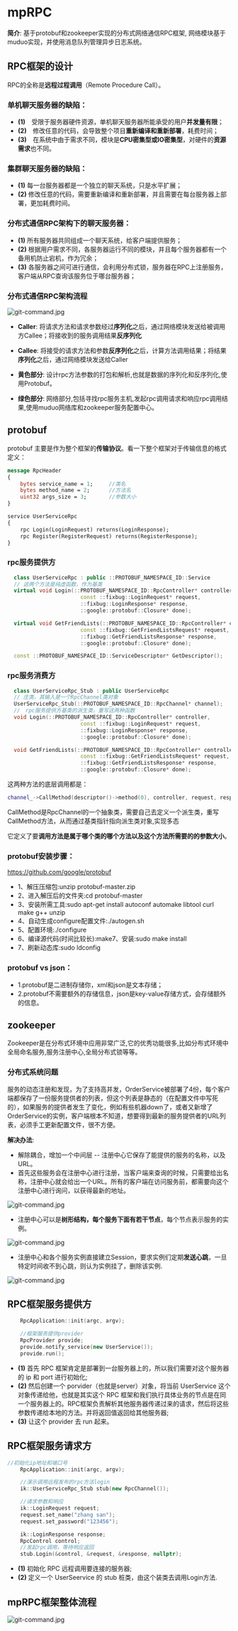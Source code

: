 # mpRPC
**简介**: 基于protobuf和zookeeper实现的分布式网络通信RPC框架, 网络模块基于muduo实现，并使用消息队列管理异步日志系统。

## RPC框架的设计
RPC的全称是**远程过程调用**（Remote Procedure Call）。

### 单机聊天服务器的缺陷：
- **(1)**　受限于服务器硬件资源，单机聊天服务器所能承受的用户**并发量有限**；
- **(2)**　修改任意的代码，会导致整个项目**重新编译和重新部署**，耗费时间；
- **(3)**　在系统中由于需求不同，模块是**CPU密集型或IO密集型**，对硬件的**资源需求**也不同。

### 集群聊天服务器的缺陷：
- **(1)** 每一台服务器都是一个独立的聊天系统，只是水平扩展；
- **(2)** 修改任意的代码，需要重新编译和重新部署，并且需要在每台服务器上部署，更加耗费时间。

### 分布式通信RPC架构下的聊天服务器：
- **(1)** 所有服务器共同组成一个聊天系统，给客户端提供服务；
- **(2)** 根据用户需求不同，各服务器运行不同的模块，并且每个服务器都有一个备用机防止宕机，作为冗余；
- **(3)** 各服务器之间可进行通信，会利用分布式锁，服务器在RPC上注册服务，客户端从RPC查询该服务位于哪台服务器；

### 分布式通信RPC架构流程
![git-command.jpg](https://camo.githubusercontent.com/cbf64d67d1f3215d77429739fdbc7a5eaae59affad2555aadce99bfc582c5fbc/68747470733a2f2f696d672d626c6f672e6373646e696d672e636e2f32303231303431383232343833323539372e706e673f782d6f73732d70726f636573733d696d6167652f77617465726d61726b2c747970655f5a6d46755a33706f5a57356e6147567064476b2c736861646f775f31302c746578745f6148523063484d364c7939696247396e4c6d4e7a5a473475626d56304c334e6f5a5735746157356e6548566c5356513d2c73697a655f31362c636f6c6f725f4646464646462c745f3730)

- **Caller**: 将请求方法和请求参数经过**序列化**之后，通过网络模块发送给被调用方Callee；将接收到的服务调用结果**反序列化**
- **Callee**: 将接受的请求方法和参数**反序列化**之后，计算方法调用结果；将结果**序列化**之后，通过网络模块发送给Caller

- **黄色部分**: 设计rpc方法参数的打包和解析,也就是数据的序列化和反序列化,使用Protobuf。
- **绿色部分**: 网络部分,包括寻找rpc服务主机,发起rpc调用请求和响应rpc调用结果,使用muduo网络库和zookeeper服务配置中心。

## protobuf
protobuf 主要是作为整个框架的**传输协议**。看一下整个框架对于传输信息的格式定义：
``` proto
message RpcHeader
{
    bytes service_name = 1; 	//类名
    bytes method_name = 2;		//方法名
    uint32 args_size = 3;		//参数大小
}

service UserServiceRpc
{
    rpc Login(LoginRequest) returns(LoginResponse);
    rpc Register(RegisterRequest) returns(RegisterResponse);
}
```
### rpc服务提供方
``` c++
  class UserServiceRpc : public ::PROTOBUF_NAMESPACE_ID::Service
  // 这两个方法是纯虚函数，作为基类
  virtual void Login(::PROTOBUF_NAMESPACE_ID::RpcController* controller,
                       const ::fixbug::LoginRequest* request,
                       ::fixbug::LoginResponse* response,
                       ::google::protobuf::Closure* done);

  virtual void GetFriendLists(::PROTOBUF_NAMESPACE_ID::RpcController* controller,
                       const ::fixbug::GetFriendListsRequest* request,
                       ::fixbug::GetFriendListsResponse* response,
                       ::google::protobuf::Closure* done);

  const ::PROTOBUF_NAMESPACE_ID::ServiceDescriptor* GetDescriptor();
```

### rpc服务消费方
``` c++
  class UserServiceRpc_Stub : public UserServiceRpc
  // 庄类，其输入是一个RpcChannel类对象
  UserServiceRpc_Stub(::PROTOBUF_NAMESPACE_ID::RpcChannel* channel);
  //　rpc服务提供方基类的派生类，重写这两种函数
  void Login(::PROTOBUF_NAMESPACE_ID::RpcController* controller,
                       const ::fixbug::LoginRequest* request,
                       ::fixbug::LoginResponse* response,
                       ::google::protobuf::Closure* done);

  void GetFriendLists(::PROTOBUF_NAMESPACE_ID::RpcController* controller,
                       const ::fixbug::GetFriendListsRequest* request,
                       ::fixbug::GetFriendListsResponse* response,
                       ::google::protobuf::Closure* done);
```
这两种方法的底层调用都是：
``` c++
channel_->CallMethod(descriptor()->method(0), controller, request, response, done);
```
CallMethod是RpcChannel的一个抽象类，需要自己去定义一个派生类，重写CallMethod方法，从而通过基类指针指向派生类对象,实现多态

它定义了要**调用方法是属于哪个类的哪个方法以及这个方法所需要的的参数大小**。

### protobuf安装步骤：
https://github.com/google/protobuf
- 1、解压压缩包:unzip protobuf-master.zip
- 2、进入解压后的文件夹:cd protobuf-master
- 3、安装所需工具:sudo apt-get install autoconf automake libtool curl make g++ unzip
- 4、自动生成configure配置文件:./autogen.sh
- 5、配置环境:./configure
- 6、编译源代码(时间比较长):make7、安装:sudo make install
- 7、刷新动态库:sudo ldconfig

### protobuf vs json：
- 1.protobuf是二进制存储你，xml和json是文本存储；
- 2.protobuf不需要额外的存储信息，json是key-value存储方式，会存储额外的信息。

## zookeeper
Zookeeper是在分布式环境中应用非常广泛,它的优秀功能很多,比如分布式环境中全局命名服务,服务注册中心,全局分布式锁等等。

### 分布式系统问题
服务的动态注册和发现，为了支持高并发，OrderService被部署了4份，每个客户端都保存了一份服务提供者的列表，但这个列表是静态的（在配置文件中写死的），如果服务的提供者发生了变化，例如有些机器down了，或者又新增了OrderService的实例，客户端根本不知道，想要得到最新的服务提供者的URL列表，必须手工更新配置文件，很不方便。

**解决办法**:
- 解除耦合，增加一个中间层 -- 注册中心它保存了能提供的服务的名称，以及URL。
- 首先这些服务会在注册中心进行注册，当客户端来查询的时候，只需要给出名称，注册中心就会给出一个URL。所有的客户端在访问服务前，都需要向这个注册中心进行询问，以获得最新的地址。

![git-command.jpg](https://img2018.cnblogs.com/blog/1672215/201906/1672215-20190616153201378-194806403.png)


- 注册中心可以是**树形结构，每个服务下面有若干节点**，每个节点表示服务的实例。

![git-command.jpg](https://img2018.cnblogs.com/blog/1672215/201906/1672215-20190616153210274-2041002168.png)


- 注册中心和各个服务实例直接建立Session，要求实例们定期**发送心跳**，一旦特定时间收不到心跳，则认为实例挂了，删除该实例.

![git-command.jpg](https://img2018.cnblogs.com/blog/1672215/201906/1672215-20190616153220003-32958374.png)

## RPC框架服务提供方
``` c++
    RpcApplication::init(argc, argv);

    //框架服务提供provider
    RpcProvider provide;
    provide.notify_service(new UserService());
    provide.run();
```
- **(1)** 首先 RPC 框架肯定是部署到一台服务器上的，所以我们需要对这个服务器的 ip 和 port 进行初始化;
- **(2)** 然后创建一个 porvider（也就是server）对象，将当前 UserService 这个对象传递给他，也就是其实这个 RPC 框架和我们执行具体业务的节点是在同一个服务器上的。RPC框架负责解析其他服务器传递过来的请求，然后将这些参数传递给本地的方法。并将返回值返回给其他服务器;
- **(3)** 让这个 provider 去 run 起来。

## RPC框架服务请求方
``` c++
//初始化ip地址和端口号
    RpcApplication::init(argc, argv);

    //演示调用远程发布的rpc方法login
    ik::UserServiceRpc_Stub stub(new RpcChannel());

    //请求参数和响应
    ik::LoginRequest request;
    request.set_name("zhang san");
    request.set_password("123456");

    ik::LoginResponse response;
    RpcControl control;
    //发起rpc调用，等待响应返回
    stub.Login(&control, &request, &response, nullptr);
```
- **(1)** 初始化 RPC 远程调用要连接的服务器;
- **(2)** 定义一个 UserSeervice 的 stub 桩类，由这个装类去调用Login方法.

## mpRPC框架整体流程
![git-command.jpg](mpRPC-process.png)

